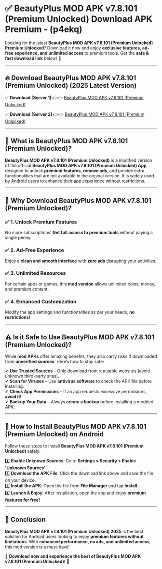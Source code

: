 
# ✅ BeautyPlus MOD APK v7.8.101 (Premium Unlocked) Download APK Premium -  (p4ekq) 

Looking for the latest **BeautyPlus MOD APK v7.8.101 (Premium Unlocked) Premium Unlocked**? Download it now and enjoy **exclusive features, ad-free experience, and unlimited access** to premium tools. Get the **safe & fast download link** below! 🚀

---

## 🔥 Download BeautyPlus MOD APK v7.8.101 (Premium Unlocked) (2025 Latest Version)

✅ **Download [Server 1]** 👉👉 [BeautyPlus MOD APK v7.8.101 (Premium Unlocked) ](https://apkcomod.com?title=BeautyPlus_MOD_APK_v7.8.101_(Premium_Unlocked))  

✅ **Download [Server 2]** 👉👉 [BeautyPlus MOD APK v7.8.101 (Premium Unlocked) ](https://apkcomod.com?title=BeautyPlus_MOD_APK_v7.8.101_(Premium_Unlocked))  


---

## 📌 What is BeautyPlus MOD APK v7.8.101 (Premium Unlocked)?

**BeautyPlus MOD APK v7.8.101 (Premium Unlocked)** is a modified version of the official **BeautyPlus MOD APK v7.8.101 (Premium Unlocked) App**, designed to unlock **premium features**, **remove ads**, and provide extra functionalities that are not available in the original version. It is widely used by Android users to enhance their app experience without restrictions.

---

## 🌟 Why Download BeautyPlus MOD APK v7.8.101 (Premium Unlocked)?

### ✅ 1. Unlock Premium Features
No more subscriptions! **Get full access to premium tools** without paying a single penny.

### ✅ 2. Ad-Free Experience
Enjoy a **clean and smooth interface** with **zero ads** disrupting your activities.

### ✅ 3. Unlimited Resources
For certain apps or games, this **mod version** allows unlimited coins, money, and premium content.

### ✅ 4. Enhanced Customization
Modify the app settings and functionalities as per your needs, **no restrictions!**

---

## ⚠️ Is it Safe to Use BeautyPlus MOD APK v7.8.101 (Premium Unlocked)?

While **mod APKs** offer amazing benefits, they also carry risks if downloaded from **unverified sources**. Here’s how to stay safe:

✔ **Use Trusted Sources** – Only download from reputable websites (avoid unknown third-party sites).  
✔ **Scan for Viruses** – Use **antivirus software** to check the APK file before installing.  
✔ **Check App Permissions** – If an app requests excessive permissions, **avoid it!**  
✔ **Backup Your Data** – Always **create a backup** before installing a modded APK.

---

## 📲 How to Install BeautyPlus MOD APK v7.8.101 (Premium Unlocked) on Android

Follow these steps to install **BeautyPlus MOD APK v7.8.101 (Premium Unlocked)** safely:

1️⃣ **Enable Unknown Sources**: Go to **Settings > Security > Enable 'Unknown Sources'**.  
2️⃣ **Download the APK File**: Click the download link above and save the file on your device.  
3️⃣ **Install the APK**: Open the file from **File Manager** and tap **Install**.  
4️⃣ **Launch & Enjoy**: After installation, open the app and enjoy **premium features for free!**

---

## 🚀 Conclusion

**BeautyPlus MOD APK v7.8.101 (Premium Unlocked) 2025** is the best solution for Android users looking to enjoy **premium features without limitations**. With **enhanced performance, no ads, and unlimited access**, this mod version is a must-have!

🔻 **Download now and experience the best of BeautyPlus MOD APK v7.8.101 (Premium Unlocked)!** 🔻


